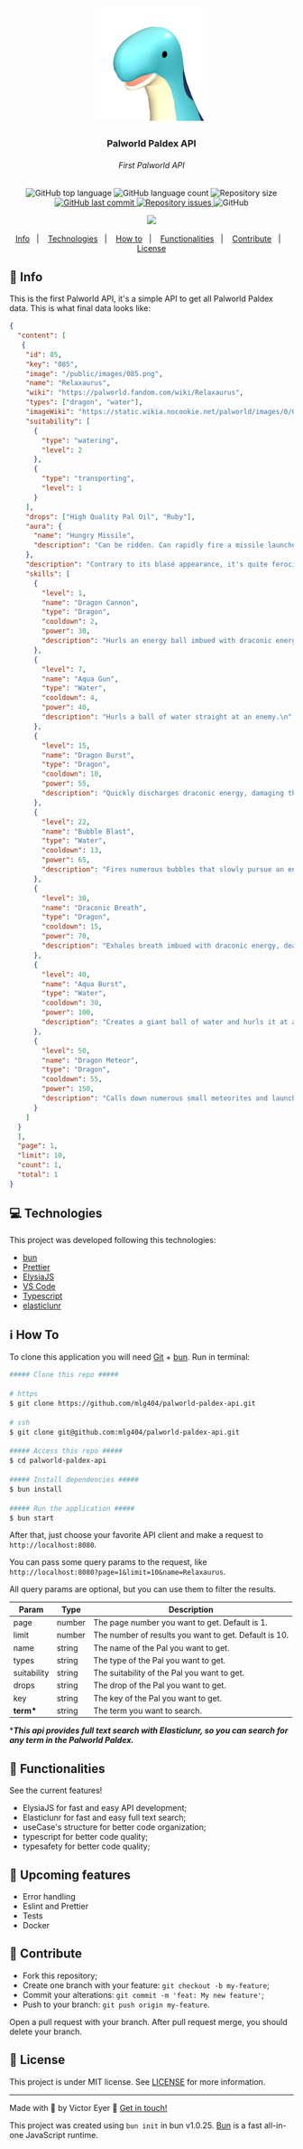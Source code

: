 <h1 align="center">
  <img alt="Palworld Paldex" title="Palworld Paldex" src=".github/pal.png" width="200px" />
</h1>

<h3 align="center">
  Palworld Paldex API
</h3>
<h6 align="center"><i>First Palworld API</i></h6>

<p align="center">
  <img alt="GitHub top language" src="https://img.shields.io/github/languages/top/mlg404/palworld-paldex-api.svg">

  <img alt="GitHub language count" src="https://img.shields.io/github/languages/count/mlg404/palworld-paldex-api.svg">

  <img alt="Repository size" src="https://img.shields.io/github/repo-size/mlg404/palworld-paldex-api.svg">
  <a href="https://github.com/mlg404/palworld-paldex-api/commits/master">
    <img alt="GitHub last commit" src="https://img.shields.io/github/last-commit/mlg404/palworld-paldex-api.svg">
  </a>

  <a href="https://github.com/mlg404/palworld-paldex-api/issues">
    <img alt="Repository issues" src="https://img.shields.io/github/issues/mlg404/palworld-paldex-api.svg">
  </a>

  <img alt="GitHub" src="https://img.shields.io/github/license/mlg404/palworld-paldex-api.svg">
</p>
<p align="center"><a href="https://www.buymeacoffee.com/mlg404"><img src="https://img.buymeacoffee.com/button-api/?text=Buy me a coffee&emoji=&slug=mlg404&button_colour=BD5FFF&font_colour=ffffff&font_family=Poppins&outline_colour=000000&coffee_colour=FFDD00" /></a></p>

<p align="center">
  <a href="#rocket-info">Info</a>&nbsp;&nbsp;&nbsp;|&nbsp;&nbsp;&nbsp;
  <a href="#computer-technologies">Technologies</a>&nbsp;&nbsp;&nbsp;|&nbsp;&nbsp;&nbsp;
  <a href="#information_source-how-to">How to</a>&nbsp;&nbsp;&nbsp;|&nbsp;&nbsp;&nbsp;
  <a href="#mag_right-functionalities">Functionalities</a>&nbsp;&nbsp;&nbsp;|&nbsp;&nbsp;&nbsp;
  <a href="#busts_in_silhouette-contribute">Contribute</a>&nbsp;&nbsp;&nbsp;|&nbsp;&nbsp;&nbsp;
  <a href="#memo-license">License</a>
</p>

## :rocket: Info

This is the first Palworld API, it's a simple API to get all Palworld Paldex data.
This is what final data looks like:

```json
{
  "content": [
   {
    "id": 85,
    "key": "085",
    "image": "/public/images/085.png",
    "name": "Relaxaurus",
    "wiki": "https://palworld.fandom.com/wiki/Relaxaurus",
    "types": ["dragon", "water"],
    "imageWiki": "https://static.wikia.nocookie.net/palworld/images/0/01/Relaxaurus_menu.png/",
    "suitability": [
      {
        "type": "watering",
        "level": 2
      },
      {
        "type": "transporting",
        "level": 1
      }
    ],
    "drops": ["High Quality Pal Oil", "Ruby"],
    "aura": {
      "name": "Hungry Missile",
      "description": "Can be ridden. Can rapidly fire a missile launcher while mounted."
    },
    "description": "Contrary to its blasé appearance, it's quite ferocious.\nIt perceives everything in its sight as prey and will stop at nothing to devour it.",
    "skills": [
      {
        "level": 1,
        "name": "Dragon Cannon",
        "type": "Dragon",
        "cooldown": 2,
        "power": 30,
        "description": "Hurls an energy ball imbued with draconic energy at an enemy.\n"
      },
      {
        "level": 7,
        "name": "Aqua Gun",
        "type": "Water",
        "cooldown": 4,
        "power": 40,
        "description": "Hurls a ball of water straight at an enemy.\n"
      },
      {
        "level": 15,
        "name": "Dragon Burst",
        "type": "Dragon",
        "cooldown": 10,
        "power": 55,
        "description": "Quickly discharges draconic energy, damaging those around it.\n"
      },
      {
        "level": 22,
        "name": "Bubble Blast",
        "type": "Water",
        "cooldown": 13,
        "power": 65,
        "description": "Fires numerous bubbles that slowly pursue an enemy.\n"
      },
      {
        "level": 30,
        "name": "Draconic Breath",
        "type": "Dragon",
        "cooldown": 15,
        "power": 70,
        "description": "Exhales breath imbued with draconic energy, dealing continuous damage to those in front of it.\n"
      },
      {
        "level": 40,
        "name": "Aqua Burst",
        "type": "Water",
        "cooldown": 30,
        "power": 100,
        "description": "Creates a giant ball of water and hurls it at an enemy.\n"
      },
      {
        "level": 50,
        "name": "Dragon Meteor",
        "type": "Dragon",
        "cooldown": 55,
        "power": 150,
        "description": "Calls down numerous small meteorites and launches them at an enemy.\n"
      }
    ]
  }
  ],
  "page": 1,
  "limit": 10,
  "count": 1,
  "total": 1
}
```

## :computer: Technologies

This project was developed following this technologies:

- [bun](https://bun.sh/)
- [Prettier](https://prettier.io/)
- [ElysiaJS](https://elysiajs.com/)
- [VS Code][vc]
- [Typescript](https://www.typescriptlang.org/)
- [elasticlunr](https://github.com/weixsong/elasticlunr.js)

## :information_source: How To

To clone this application you will need [Git](https://git-scm.com) + [bun](https://bun.sh/). Run in terminal:

```bash
##### Clone this repo #####

# https
$ git clone https://github.com/mlg404/palworld-paldex-api.git

# ssh
$ git clone git@github.com:mlg404/palworld-paldex-api.git

##### Access this repo #####
$ cd palworld-paldex-api

##### Install dependencies #####
$ bun install

##### Run the application #####
$ bun start
```

After that, just choose your favorite API client and make a request to `http://localhost:8080`.

You can pass some query params to the request, like `http://localhost:8080?page=1&limit=10&name=Relaxaurus`.

All query params are optional, but you can use them to filter the results.

| Param       | Type   | Description                                           |
| ----------- | ------ | ----------------------------------------------------- |
| page        | number | The page number you want to get. Default is 1.        |
| limit       | number | The number of results you want to get. Default is 10. |
| name        | string | The name of the Pal you want to get.                  |
| types       | string | The type of the Pal you want to get.                  |
| suitability | string | The suitability of the Pal you want to get.           |
| drops       | string | The drop of the Pal you want to get.                  |
| key         | string | The key of the Pal you want to get.                   |
| **term\***  | string | The term you want to search.                          |

\***_This api provides full text search with Elasticlunr, so you can search for any term in the Palworld Paldex._**

## :mag_right: Functionalities

See the current features!

- ElysiaJS for fast and easy API development;
- Elasticlunr for fast and easy full text search;
- useCase's structure for better code organization;
- typescript for better code quality;
- typesafety for better code quality;

## :stars: Upcoming features

- Error handling
- Eslint and Prettier
- Tests
- Docker

## :busts_in_silhouette: Contribute

- Fork this repository;
- Create one branch with your feature: `git checkout -b my-feature`;
- Commit your alterations: `git commit -m 'feat: My new feature'`;
- Push to your branch: `git push origin my-feature`.

Open a pull request with your branch. After pull request merge, you should delete your branch.
<br />

## :memo: License

This project is under MIT license. See [LICENSE](https://github.com/mlg404/palworld-paldex-api/blob/master/LICENSE) for more information.

---

Made with 💙 by Victor Eyer :wave: [Get in touch!](https://www.linkedin.com/in/victoreyer/)

[vc]: https://code.visualstudio.com/

This project was created using `bun init` in bun v1.0.25. [Bun](https://bun.sh) is a fast all-in-one JavaScript runtime.
